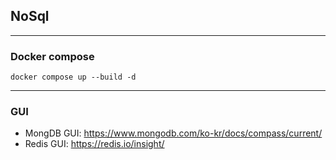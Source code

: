## NoSql

---
### Docker compose

`docker compose up --build -d`

---
### GUI
 - MongDB GUI: https://www.mongodb.com/ko-kr/docs/compass/current/
 - Redis GUI: https://redis.io/insight/